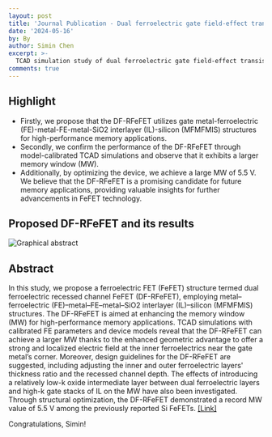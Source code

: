 ```yaml
---
layout: post
title: 'Journal Publication - Dual ferroelectric gate field-effect transistors for non-volatile memory applications'
date: '2024-05-16'
by: By
author: Simin Chen
excerpt: >-
  TCAD simulation study of dual ferroelectric gate field-effect transistors with a recessed channel geometry for non-volatile memory applications
comments: true
---
```

## Highlight

- Firstly, we propose that the DF-RFeFET utilizes gate metal-ferroelectric (FE)-metal-FE-metal-SiO2 interlayer (IL)-silicon (MFMFMIS) structures for high-performance memory applications.
- Secondly, we confirm the performance of the DF-RFeFET through model-calibrated TCAD simulations and observe that it exhibits a larger memory window (MW).
- Additionally, by optimizing the device, we achieve a large MW of 5.5 V. We believe that the DF-RFeFET is a promising candidate for future memory applications, providing valuable insights for further advancements in FeFET technology.

## Proposed DF-RFeFET and its results
![Graphical abstract](https://github.com/user-attachments/assets/1003ecc7-b872-470b-829a-8e1938aeef83)


## Abstract
In this study, we propose a ferroelectric FET (FeFET) structure termed dual ferroelectric recessed channel FeFET (DF-RFeFET), employing metal–ferroelectric (FE)–metal–FE–metal–SiO2 interlayer (IL)–silicon (MFMFMIS) structures. The DF-RFeFET is aimed at enhancing the memory window (MW) for high-performance memory applications. TCAD simulations with calibrated FE parameters and device models reveal that the DF-RFeFET can achieve a larger MW thanks to the enhanced geometric advantage to offer a strong and localized electric field at the inner ferroelectrics near the gate metal’s corner. Moreover, design guidelines for the DF-RFeFET are suggested, including adjusting the inner and outer ferroelectric layers' thickness ratio and the recessed channel depth. The effects of introducing a relatively low-k oxide intermediate layer between dual ferroelectric layers and high-k gate stacks of IL on the MW have also been investigated. Through structural optimization, the DF-RFeFET demonstrated a record MW value of 5.5 V among the previously reported Si FeFETs.
[[Link]](https://link.springer.com/article/10.1007/s40042-024-01079-7)


Congratulations, Simin!
